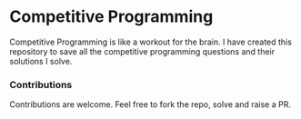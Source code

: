# Competitive Programming
<p>
Competitive Programming is like a workout for the brain. I have created this repository to save all the 
competitive programming questions and their solutions I solve. 
</p>

<h3> Contributions</h3>
Contributions are welcome. Feel free to fork the repo, solve and raise a PR.